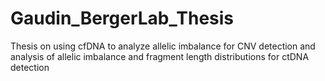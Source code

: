 # Gaudin_BergerLab_Thesis
Thesis on using cfDNA to analyze allelic imbalance for CNV detection and analysis of allelic imbalance and fragment length distributions for ctDNA detection
